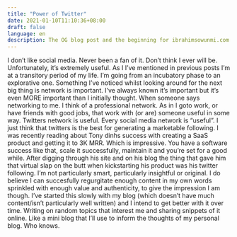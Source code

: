 ```yaml
---
title: "Power of Twitter"
date: 2021-01-10T11:10:36+08:00
draft: false
language: en
description: The OG blog post and the beginning for ibrahimsowunmi.com
---
```

 

I don’t like social media. Never been a fan of it. Don’t think I ever will be. Unfortunately, it’s extremely useful. As I I’ve mentioned in previous posts I’m at a transitory period of my life. I’m going from an incubatory phase to an explorative one. Something I’ve noticed whilst looking around for the next big thing is network is important. I’ve always known it’s important but it’s even MORE important than I initially thought. When someone says networking to me. I think of a professional network. As in I goto work, or have friends with good jobs, that work with (or are) someone useful in some way. Twitters network is useful. Every social media network is “useful”. I just think that twitters is the best for generating a marketable following. I was recently reading about Tony dinhs success with creating a SaaS product and getting it to 3K MRR. Which is impressive. You have a software success like that, scale it successfully, maintain it and you’re set for a good while. After digging through his site and on his blog the thing that gave him that virtual slap on the butt when kickstarting his product was his twitter following. I’m not particularly smart, particularly insightful or original. I do believe I can succesfully regurgitate enough content in my own words sprinkled with enough value and authenticity, to give the impression I am though. I’ve started this slowly with my blog (which doesn’t have much content/isn’t particularly well written) and I intend to get better with it over time. Writing on random topics that interest me and sharing snippets of it online. Like a mini blog that I’ll use to inform the thoughts of my personal blog. Who knows.

 